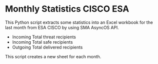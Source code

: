# Monthly Statistics CISCO ESA

This Python script extracts some statistics into an Excel workbook for the last month from ESA CISCO by using SMA AsyncOS API.

- Incoming Total threat recipients
- Incoming Total safe recipients
- Outgoing Total delivered recipients

This script creates a new sheet for each month.

